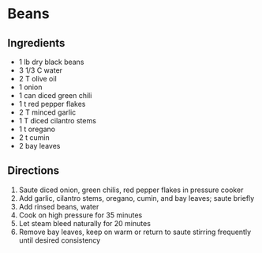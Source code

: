 # Beans


## Ingredients
*	1		lb	dry black beans
*	3 1/3	C	water
*	2		T	olive oil
*	1			onion
*	1			can diced green chili
*	1		t	red pepper flakes
*	2		T	minced garlic
*	1		T	diced cilantro stems
*	1		t	oregano
*	2		t	cumin
*	2			bay leaves

## Directions
1.	Saute diced onion, green chilis, red pepper flakes in pressure cooker
2.	Add garlic, cilantro stems, oregano, cumin, and bay leaves; saute briefly
3.	Add rinsed beans, water
4.	Cook on high pressure for 35 minutes
5.	Let steam bleed naturally for 20 minutes
6.	Remove bay leaves, keep on warm or return to saute stirring frequently until desired consistency
